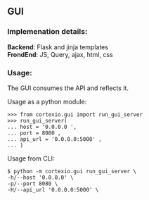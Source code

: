 ## GUI

### Implemenation details:


**Backend**: Flask and jinja templates <br>
**FrondEnd**: JS, Query, ajax, html, css


### Usage:

The GUI consumes the API and reflects it.

Usage as a python module:

``` pycon
>>> from cortexio.gui import run_gui_server
>>> run_gui_server(
... host = '0.0.0.0 ',
... port = 8080 ,
... api_url = '0.0.0.0:5000' ,
... )
```

Usage from CLI:

```pycon
$ python -m cortexio.gui run_gui_server \
-h/--host '0.0.0.0' \
-p/--port 8080 \
-H/--api_url '0.0.0.0:5000' \
```
